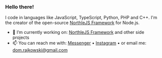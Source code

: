 ### Hello there!

I code in languages like JavaScript, TypeScript, Python, PHP and C++. I'm the creator of the open-source [NorthleJS Framework](https://github.com/northle/core) for Node.js.

- 🔭 I’m currently working on: [NorthleJS Framework](https://github.com/northle/core) and other side projects
- 📫 You can reach me with: [Messenger](https://www.facebook.com/dominik.rajkowski.9) • [Instagram](https://www.instagram.com/dominiq_rajkowski/) • or email me: dom.rajkowski@gmail.com
